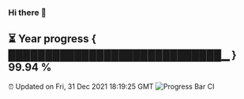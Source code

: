 ### Hi there 👋
⏳ Year progress { █████████████████████████████▁ } 99.94 %
---
⏰ Updated on Fri, 31 Dec 2021 18:19:25 GMT
![Progress Bar CI](https://github.com/liununu/liununu/workflows/Progress%20Bar%20CI/badge.svg)

